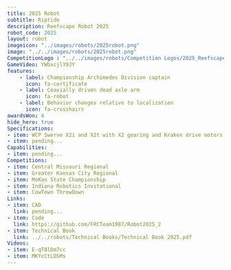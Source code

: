 ```yaml
---
title: 2025 Robot
subtitle: Riptide 
description: Reefscape Robot 2025
robot_code: 2025
layout: robot
imageicon: "../images/robots/2025robot.png"
image: "../../images/robots/2025robot.png"
CompetitionLogo : "../../images/robots/Competition Logos/2025_Reefscape.svg"
GameVideo: YWbxcjlY9JY
features:
    - label: Championship Archimedes Division captain
      icon: fa-certificate
    - label: Coaxially driven dead axle arm
      icon: fa-robot
    - label: Behavior changes relative to localization
      icon: fa-crosshairs
awardsWon: 4
hide_hero: true
Specifications:
- item: WCP Swerve X2i and X2t with X2 gearing and Kraken drive motors.
- item: pending...
Capabilities:
- item: pending...
Competitions:
- item: Central Missouri Regional
- item: Greater Kansas City Regional
- item: MoKan State Championship
- item: Indiana Robotics Invitational
- item: CowTown ThrowDown
Links:
- item: CAD
  link: pending...
- item: Code
  link: https://github.com/FRCTeam1987/Robot2025_2
- item: Technical Book
  link: ../../robots/Technical Books/Technical Book 2025.pdf
Videos:
- item: E-qT8lDm7cc
- item: MKYcCtLD5Ms
---
```

